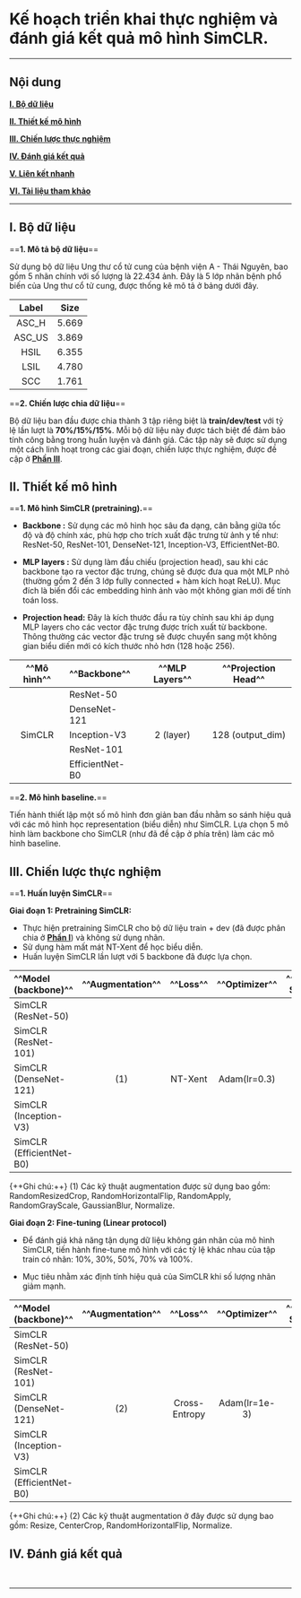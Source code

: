 # Kế hoạch triển khai thực nghiệm và đánh giá kết quả mô hình SimCLR.
---

## Nội dung

**[I. Bộ dữ liệu](#i-bo-du-lieu)**

**[II. Thiết kế mô hình](#ii-thiet-ke-mo-hinh)**

**[III. Chiến lược thực nghiệm](#iii-chien-luoc-thuc-nghiem)**

**[IV. Đánh giá kết quả](#iv-danh-gia-ket-qua)**

**[V. Liên kết nhanh]()**

**[VI. Tài liệu tham khảo]()**

---
## I. Bộ dữ liệu

==**1. Mô tả bộ dữ liệu**==

Sử dụng bộ dữ liệu Ung thư cổ tử cung của bệnh viện A - Thái Nguyên, bao gồm 5 nhãn chính với số lượng là 22.434 ảnh. Đây là 5 lớp nhãn bệnh phổ biến của Ung thư cổ tử cung, được thống kê mô tả ở bảng dưới đây.

| **Label** | **Size** |
| :-------: | :------: |
|  ASC_H    |  5.669   |
|  ASC_US   |  3.869   |
|  HSIL     |  6.355   |
|  LSIL     |  4.780   |
|  SCC      |  1.761   |

==**2. Chiến lược chia dữ liệu**==

Bộ dữ liệu ban đầu được chia thành 3 tập riêng biệt là **train/dev/test** với tỷ lệ lần lượt là **70%/15%/15%**. Mỗi bộ dữ liệu này được tách biệt để đảm bảo tính công bằng trong huấn luyện và đánh giá. Các tập này sẽ được sử dụng một cách linh hoạt trong các giai đoạn, chiến lược thực nghiệm, được đề cập ở [**Phần III**](#iii-chien-luoc-thuc-nghiem). 

## II. Thiết kế mô hình

==**1. Mô hình SimCLR (pretraining).**==

- **Backbone :** Sử dụng các mô hình học sâu đa dạng, cân bằng giữa tốc độ và độ chính xác, phù hợp cho trích xuất đặc trưng từ ảnh y tế như: ResNet-50, ResNet-101, DenseNet-121, Inception-V3, EfficientNet-B0.

- **MLP layers :** Sử dụng làm đầu chiếu (projection head), sau khi các backbone tạo ra vector đặc trưng, chúng sẽ được đưa qua một MLP nhỏ (thường gồm 2 đến 3 lớp fully connected + hàm kích hoạt ReLU). Mục đích là biến đổi các embedding hình ảnh vào một không gian mới để tính toán loss.

- **Projection head:** Đây là kích thước đầu ra tùy chỉnh sau khi áp dụng MLP layers cho các vector đặc trưng được trích xuất từ backbone. Thông thường các vector đặc trưng sẽ được chuyển sang một không gian biểu diến mới có kích thước nhỏ hơn (128 hoặc 256).

| ^^Mô hình^^ | ^^Backbone^^ | ^^MLP Layers^^ | ^^Projection Head^^ |
| :-----: | :------- | :--------: | :-------------: |
|         | ResNet-50       |    |                  |
|         | DenseNet-121    |    |                  |
|  SimCLR | Inception-V3    | 2 (layer)  |         128 (output_dim)      |
|         | ResNet-101      |    |                  |
|         | EfficientNet-B0 |    |                  | 


==**2. Mô hình baseline.**==

Tiến hành thiết lập một số mô hình đơn giản ban đầu nhằm so sánh hiệu quả với các mô hình học representation (biểu diễn) như SimCLR. Lựa chọn 5 mô hình làm backbone cho SimCLR (như đã đề cập ở phía trên) làm các mô hình baseline.

## III. Chiến lược thực nghiệm

==**1. Huấn luyện SimCLR**==

**Giai đoạn 1: Pretraining SimCLR:**

- Thực hiện pretraining SimCLR cho bộ dữ liệu train + dev (đã được phân chia ở [**Phần I**](#i-bo-du-lieu)) và không sử dụng nhãn.
- Sử dụng hàm mất mát NT-Xent để học biểu diễn.
- Huấn luyện SimCLR lần lượt với 5 backbone đã được lựa chọn.

| ^^Model (backbone)^^ | ^^Augmentation^^ | ^^Loss^^ | ^^Optimizer^^ | ^^Batch Size^^ | ^^Epoch^^ |
| :---- |:---: | :--: | :------: | :--------: | :---: |
| SimCLR (ResNet-50) |          |      |      |       |      | 
| SimCLR (ResNet-101) |         |      |
| SimCLR (DenseNet-121) | (1) | NT-Xent | Adam(lr=0.3) | 128 | 100 |
| SimCLR (Inception-V3) |       |      |         |     |     |
| SimCLR (EfficientNet-B0) |    |      |         |     |     |

{++Ghi chú:++} (1) Các kỹ thuật augmentation được sử dụng bao gồm: RandomResizedCrop, RandomHorizontalFlip, RandomApply, RandomGrayScale, GaussianBlur, Normalize. 


**Giai đoạn 2: Fine-tuning (Linear protocol)**

- Để đánh giá khả năng tận dụng dữ liệu không gán nhãn của mô hình SimCLR, tiến hành fine-tune mô hình với các tỷ lệ khác nhau của tập train có nhãn: 10%, 30%, 50%, 70% và 100%. 

- Mục tiêu nhằm xác định tính hiệu quả của SimCLR khi số lượng nhãn giảm mạnh.

| ^^Model (backbone)^^ | ^^Augmentation^^ | ^^Loss^^ | ^^Optimizer^^ | ^^Batch Size^^ | ^^Epoch^^ |
| :---- |:---: | :--: | :------: | :--------: | :---: |
| SimCLR (ResNet-50) |          |      |      |       |      | 
| SimCLR (ResNet-101) |         |      |
| SimCLR (DenseNet-121) | (2) | Cross-Entropy | Adam(lr=1e-3) | 64 | 100 |
| SimCLR (Inception-V3) |       |      |         |     |     |
| SimCLR (EfficientNet-B0) |    |      |         |     |     |

{++Ghi chú:++} (2) Các kỹ thuật augmentation ở đây được sử dụng bao gồm: Resize, CenterCrop, RandomHorizontalFlip, Normalize.


## IV. Đánh giá kết quả


<br>

---